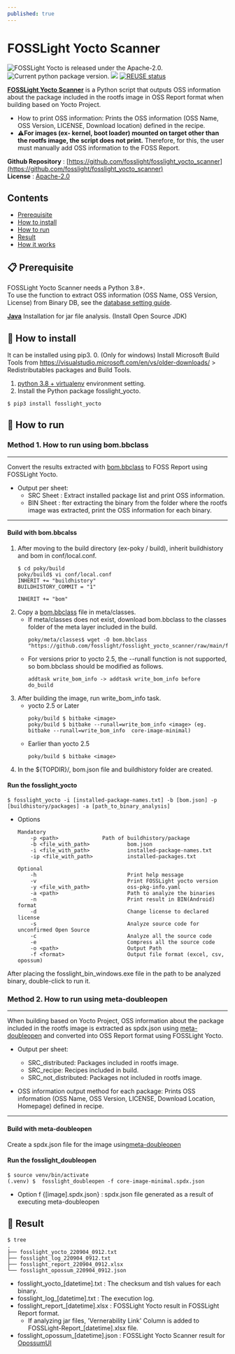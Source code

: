 ```yaml
---
published: true
---
```

# FOSSLight Yocto Scanner

<img src="https://img.shields.io/pypi/l/fosslight_yocto" alt="FOSSLight Yocto is released under the Apache-2.0." /> <img src="https://img.shields.io/pypi/v/fosslight_yocto" alt="Current python package version." /> <img src="https://img.shields.io/pypi/pyversions/fosslight_yocto" /> [![REUSE status](https://api.reuse.software/badge/github.com/fosslight/fosslight_yocto_scanner)](https://api.reuse.software/info/github.com/fosslight/fosslight_yocto_scanner)

[**FOSSLight Yocto Scanner**](https://github.com/fosslight/fosslight_yocto_scanner) is a Python script that outputs OSS information about the package included in the rootfs image in OSS Report format when building based on Yocto Project.
- How to print OSS information: Prints the OSS information (OSS Name, OSS Version, LICENSE, Download location) defined in the recipe.
- ⚠️**For images (ex- kernel, boot loader) mounted on target other than the rootfs image, the script does not print.** Therefore, for this, the user must manually add OSS information to the FOSS Report.  
   
**Github Repository** : [https://github.com/fosslight/fosslight_yocto_scanner](https://github.com/fosslight/fosslight_yocto_scanner)    
**License** : [Apache-2.0](https://github.com/fosslight/fosslight_yocto_scanner/blob/main/LICENSE)

## Contents
- [Prerequisite](#-prerequisite)
- [How to install](#-how-to-install)
- [How to run](#-how-to-run)
- [Result](#-result)
- [How it works](#-how-it-works)


## 📋 Prerequisite
FOSSLight Yocto Scanner needs a Python 3.8+.    
To use the function to extract OSS information (OSS Name, OSS Version, License) from Binary DB, see the [database setting guide](etc/binary_db.md).

[**Java**](https://openjdk.java.net/) Installation for jar file analysis. (Install Open Source JDK)     

## 🎉 How to install
It can be installed using pip3. 
0. (Only for windows) Install Microsoft Build Tools from https://visualstudio.microsoft.com/en/vs/older-downloads/ > Redistributables packages and Build Tools.
1. [python 3.8 + virtualenv](etc/guide_virtualenv.md) environment setting.
2. Install the Python package fosslight_yocto.
```
$ pip3 install fosslight_yocto
```

## 🚀 How to run
### Method 1. How to run using bom.bbclass

---
Convert the results extracted with [bom.bbclass](https://github.com/fosslight/fosslight_yocto_scanner/blob/main/files_for_preparation/bom.bbclass) to FOSS Report using FOSSLight Yocto.
- Output per sheet:
    - SRC Sheet : Extract installed package list and print OSS information.
    - BIN Sheet : fter extracting the binary from the folder where the rootfs image was extracted, print the OSS information for each binary.

---

#### Build with bom.bbcalss
1. After moving to the build directory (ex-poky / build), inherit buildhistory and bom in conf/local.conf.
    ```
    $ cd poky/build
    poky/build$ vi conf/local.conf
    INHERIT += "buildhistory"
    BUILDHISTORY_COMMIT = "1"
    
    INHERIT += "bom"
    ```
2. Copy a [bom.bbclass](https://github.com/fosslight/fosslight_yocto_scanner/blob/main/files_for_preparation/bom.bbclass) file in meta/classes.
    - If meta/classes does not exist, download bom.bbclass to the classes folder of the meta layer included in the build.
        ```
        poky/meta/classes$ wget -O bom.bbclass "https://github.com/fosslight/fosslight_yocto_scanner/raw/main/files_for_preparation/bom.bbclass"
        ```
    - For versions prior to yocto 2.5, the --runall function is not supported, so bom.bbclass should be modified as follows.
        ```
        addtask write_bom_info -> addtask write_bom_info before do_build
        ```
3. After building the image, run write_bom_info task.
    - yocto 2.5 or Later 
        ```
        poky/build $ bitbake <image>
        poky/build $ bitbake --runall=write_bom_info <image> (eg. bitbake --runall=write_bom_info  core-image-minimal)
        ```
    - Earlier than yocto 2.5
        ```
        poky/build $ bitbake <image>
        ```
4. In the ${TOPDIR}/, bom.json file and buildhistory folder are created.

#### Run the fosslight_yocto
```
$ fosslight_yocto -i [installed-package-names.txt] -b [bom.json] -p [buildhistory/packages] -a [path_to_binary_analysis]
```

- Options
    ```
    Mandatory
        -p <path>              Path of buildhistory/package
        -b <file_with_path>            bom.json
        -i <file_with_path>            installed-package-names.txt
        -ip <file_with_path>           installed-packages.txt

    Optional
        -h                             Print help message
        -v                             Print FOSSLight yocto version
        -y <file_with_path>            oss-pkg-info.yaml
        -a <path>                      Path to analyze the binaries
        -n                             Print result in BIN(Android) format
        -d                             Change license to declared license
        -s                             Analyze source code for unconfirmed Open Source
        -c                             Analyze all the source code
        -e                             Compress all the source code
        -o <path>                      Output Path
        -f <format>                    Output file format (excel, csv, opossum)
    ``` 
After placing the fosslight_bin_windows.exe file in the path to be analyzed binary, double-click to run it.

### Method 2. How to run using meta-doubleopen

---
When building based on Yocto Project, OSS information about the package included in the rootfs image is extracted as spdx.json using [meta-doubleopen](https://github.com/doubleopen-project/meta-doubleopen) and converted into OSS Report format using FOSSLight Yocto.
- Output per sheet:
    - SRC_distributed: Packages included in rootfs image.
    - SRC_recipe: Recipes included in build.
    - SRC_not_distributed: Packages not included in rootfs image.

- OSS information output method for each package: Prints OSS information (OSS Name, OSS Version, LICENSE, Download Location, Homepage) defined in recipe.

---

#### Build with meta-doubleopen
Create a spdx.json file for the image using[meta-doubleopen](https://github.com/doubleopen-project/meta-doubleopen)


#### Run the fosslight_doubleopen
```
$ source venv/bin/activate
(.venv) $  fosslight_doubleopen -f core-image-minimal.spdx.json
```

- Option f {[image].spdx.json} : spdx.json file generated as a result of executing meta-doubleopen

## 📁 Result

```
$ tree
.
├── fosslight_yocto_220904_0912.txt
├── fosslight_log_220904_0912.txt
├── fosslight_report_220904_0912.xlsx
└── fosslight_opossum_220904_0912.json

```
- fosslight_yocto_[datetime].txt : The checksum and tlsh values for each binary.
- fosslight_log_[datetime].txt : The execution log.
- fosslight_report_[datetime].xlsx : FOSSLight Yocto result in FOSSLight Report format.    
   - If analyzing jar files, 'Vernerability Link' Column is added to FOSSLight-Report_[datetime].xlsx file.    
- fosslight_opossum_[datetime].json : FOSSLight Yocto Scanner result for [OpossumUI](https://github.com/opossum-tool/OpossumUI)
